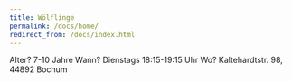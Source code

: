 ```yaml
---
title: Wölflinge
permalink: /docs/home/
redirect_from: /docs/index.html
---
```



Alter?  7-10 Jahre
Wann?  Dienstags 18:15-19:15 Uhr
Wo?  Kaltehardtstr. 98, 44892 Bochum
